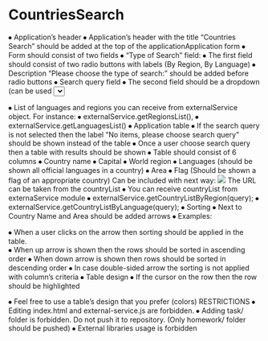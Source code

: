 # CountriesSearch
⦁	Application’s header
⦁	Application’s header with the title “Countries Search” should be added at the top of the applicationApplication form
⦁	Form should consist of two fields
⦁	“Type of Search” field:
⦁	The first field should consist of two radio buttons with labels (By Region, By Language)
⦁	Description “Please choose the type of search:” should be added before radio buttons 
⦁	Search query field
⦁	The second field should be a dropdown (can be used <select>) component.
⦁	If in the first field was selected “By region” value the expanded select should consist of possible regions otherwise all possible languages.
⦁	Before the dropdown should be description “Please choose search query:”
⦁	In case if value is not selected “Select value” should be shown in the dropdown
⦁	If value from the first field is not chosen the select should be disabled
 
⦁	List of languages and regions you can receive from externalService object. For instance:
⦁	externalService.getRegionsList(), 
⦁	externalService.getLanguagesList()
⦁	Application table
⦁	If the search query is not selected then the label “No items, please choose search query” should be shown instead of the table
⦁	Once a user choose search query then a table with results should be shown
⦁	Table should consist of 6 columns
⦁	Country name
⦁	Capital
⦁	World region
⦁	Languages (should be shown all official languages in a country)
⦁	Area
⦁	Flag (Should be shown a flag of an appropriate country)
Can be included with next way: <img src=”flagURL”>
The URL can be taken from the countryList
⦁	You can receive countryList from externaService module
⦁	externalService.getCountryListByRegion(query);
⦁	externalService.getCountryListByLanguage(query);
⦁	Sorting
⦁	Next to Country Name and Area should be added arrows
⦁	Examples:
     
⦁	When a user clicks on the arrow then sorting should be applied in the table.  
⦁	When up arrow is shown then the rows should be sorted in ascending order
⦁	When down arrow is shown then rows should be sorted in descending order
⦁	In case double-sided arrow the sorting is not applied with column’s criteria
⦁	Table design
⦁	If the cursor on the row then the row should be highlighted
 
⦁	Feel free to use a table’s design that you prefer (colors)
RESTRICTIONS
⦁	Editing index.html and external-service.js are forbidden.
⦁	Adding task/ folder is forbidden. Do not push it to repository. (Only homework/  folder should be pushed)
⦁	External libraries usage is forbidden
